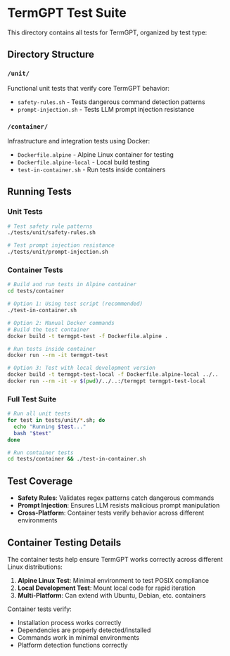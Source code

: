 # TermGPT Test Suite

This directory contains all tests for TermGPT, organized by test type:

## Directory Structure

### `/unit/`
Functional unit tests that verify core TermGPT behavior:
- `safety-rules.sh` - Tests dangerous command detection patterns
- `prompt-injection.sh` - Tests LLM prompt injection resistance

### `/container/`
Infrastructure and integration tests using Docker:
- `Dockerfile.alpine` - Alpine Linux container for testing
- `Dockerfile.alpine-local` - Local build testing
- `test-in-container.sh` - Run tests inside containers

## Running Tests

### Unit Tests
```bash
# Test safety rule patterns
./tests/unit/safety-rules.sh

# Test prompt injection resistance
./tests/unit/prompt-injection.sh
```

### Container Tests
```bash
# Build and run tests in Alpine container
cd tests/container

# Option 1: Using test script (recommended)
./test-in-container.sh

# Option 2: Manual Docker commands
# Build the test container
docker build -t termgpt-test -f Dockerfile.alpine .

# Run tests inside container
docker run --rm -it termgpt-test

# Option 3: Test with local development version
docker build -t termgpt-test-local -f Dockerfile.alpine-local ../..
docker run --rm -it -v $(pwd)/../..:/termgpt termgpt-test-local
```

### Full Test Suite
```bash
# Run all unit tests
for test in tests/unit/*.sh; do
  echo "Running $test..."
  bash "$test"
done

# Run container tests
cd tests/container && ./test-in-container.sh
```

## Test Coverage

- **Safety Rules**: Validates regex patterns catch dangerous commands
- **Prompt Injection**: Ensures LLM resists malicious prompt manipulation
- **Cross-Platform**: Container tests verify behavior across different environments

## Container Testing Details

The container tests help ensure TermGPT works correctly across different Linux distributions:

1. **Alpine Linux Test**: Minimal environment to test POSIX compliance
2. **Local Development Test**: Mount local code for rapid iteration
3. **Multi-Platform**: Can extend with Ubuntu, Debian, etc. containers

Container tests verify:
- Installation process works correctly
- Dependencies are properly detected/installed
- Commands work in minimal environments
- Platform detection functions correctly